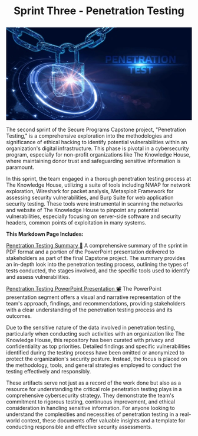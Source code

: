 # <p align="center"> Sprint Three - Penetration Testing <p align="center">
<p align="center">
  <img src="https://github.com/janepierresgithub/TKHSecureProgramCapstoneProject/blob/main/penetration_testing.jpg" alt="Penetration Testing">
</p>

The second sprint of the Secure Programs Capstone project, "Penetration Testing," is a comprehensive exploration into the methodologies and significance of ethical hacking to identify potential vulnerabilities within an organization's digital infrastructure. This phase is pivotal in a cybersecurity program, especially for non-profit organizations like The Knowledge House, where maintaining donor trust and safeguarding sensitive information is paramount.

In this sprint, the team engaged in a thorough penetration testing process at The Knowledge House, utilizing a suite of tools including NMAP for network exploration, Wireshark for packet analysis, Metasploit Framework for assessing security vulnerabilities, and Burp Suite for web application security testing. These tools were instrumental in scanning the networks and website of The Knowledge House to pinpoint any potential vulnerabilities, especially focusing on server-side software and security headers, common points of exploitation in many systems.

**This Markdown Page Includes:**

[Penetration Testing Summary 📃](https://github.com/janepierresgithub/TKHSecureProgramCapstoneProject/blob/main/sprintthreesummary.pdf) 
A comprehensive summary of the sprint in PDF format and a portion of the PowerPoint presentation delivered to stakeholders as part of the final Capstone project. The summary provides an in-depth look into the penetration testing process, outlining the types of tests conducted, the stages involved, and the specific tools used to identify and assess vulnerabilities. 

[Penetration Testing PowerPoint Presentation 📽](https://github.com/janepierresgithub/TKHSecureProgramCapstoneProject/blob/main/sprintthreepresentation.pdf) The PowerPoint presentation segment offers a visual and narrative representation of the team's approach, findings, and recommendations, providing stakeholders with a clear understanding of the penetration testing process and its outcomes.

Due to the sensitive nature of the data involved in penetration testing, particularly when conducting such activities with an organization like The Knowledge House, this repository has been curated with privacy and confidentiality as top priorities. Detailed findings and specific vulnerabilities identified during the testing process have been omitted or anonymized to protect the organization's security posture. Instead, the focus is placed on the methodology, tools, and general strategies employed to conduct the testing effectively and responsibly.

These artifacts serve not just as a record of the work done but also as a resource for understanding the critical role penetration testing plays in a comprehensive cybersecurity strategy. They demonstrate the team's commitment to rigorous testing, continuous improvement, and ethical consideration in handling sensitive information. For anyone looking to understand the complexities and necessities of penetration testing in a real-world context, these documents offer valuable insights and a template for conducting responsible and effective security assessments.
